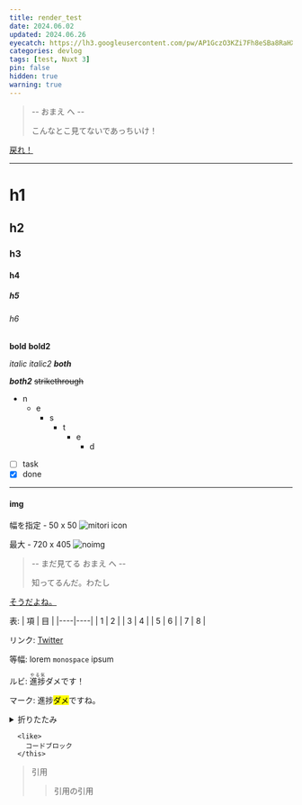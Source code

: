 ```yaml
---
title: render_test
date: 2024.06.02
updated: 2024.06.26
eyecatch: https://lh3.googleusercontent.com/pw/AP1GczO3KZi7Fh8eSBa8RaHXea7xbzJ0-DzuZLZCZyaBiGHBGNUN-yJ2QehXE38gmVz-QuU0e-5IGKKArsaMUoM40U-AyFPbr8sMVUjgrulDQhygJ_90cyfFORgqMAgkG7we6YTOcqFgrbqLw1y2BZi6xFA=w1600-h900-s-no
categories: devlog
tags: [test, Nuxt 3]
pin: false
hidden: true
warning: true
---
```


> -- おまえ へ --
>
> こんなとこ見てないであっちいけ！

[戻れ！](/)

---

# h1
## h2
### h3
#### h4
##### h5
###### h6

**bold**
__bold2__

*italic*
_italic2_
***both***

___both2___
~~strikethrough~~

- n
  - e
    - s
      - t
        - e
          - d

- [ ] task
- [x] done

***

#### img
幅を指定 - 50 x 50
![mitori icon](https://lh3.googleusercontent.com/pw/AP1GczM7Iz95mrJPYQc-H_Akl8sjh86wofLmvoNc5nU3qMMP5z_zYs9jaPlQvKonWFCVPwDdQ1Yas6qUpU-EEPZtVp13nkHJTk5g-kcKBbzR4MzUYB2iHFC1xWU-n3VsRtD7Fg9siHkZOR64nNV0YtNGXKkc=w50-h50-s-no "mitori")

最大 - 720 x 405
![noimg](https://lh3.googleusercontent.com/pw/AP1GczO3KZi7Fh8eSBa8RaHXea7xbzJ0-DzuZLZCZyaBiGHBGNUN-yJ2QehXE38gmVz-QuU0e-5IGKKArsaMUoM40U-AyFPbr8sMVUjgrulDQhygJ_90cyfFORgqMAgkG7we6YTOcqFgrbqLw1y2BZi6xFA=w720-h405-s-no "noimg")


> -- まだ見てる おまえ へ --
>
> 知ってるんだ。わたし

[そうだよね。](/)


表:
| 項 | 目 |
|----|----|
|  1 |  2 |
|  3 |  4 |
|  5 |  6 |
|  7 |  8 |

リンク: [Twitter](https://twitter.com/)

等幅: lorem `monospace` ipsum

ルビ: <ruby><rb>進捗</rb><rt>やる気</rt></ruby>ダメです！

マーク: 進捗<mark>ダメ</mark>ですね。

<details>
<summary>折りたたみ</summary>
本当にダメなんですってば！
</details>

```vue:test.vue
  <like>
    コードブロック
  </this>
```

> 引用
>> 引用の引用


